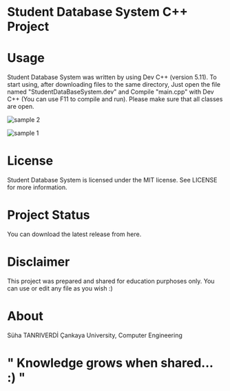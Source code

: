 # Student Database System C++ Project

# Usage
Student Database System was written by using Dev C++ (version 5.11). To start using, after downloading files to the same directory,
Just open the file named "StudentDataBaseSystem.dev" and Compile "main.cpp" with Dev C++ (You can use F11 to compile and run).
Please make sure that all classes are open.

![sample 2](https://user-images.githubusercontent.com/36234545/36392601-17738dda-15bd-11e8-9315-d1443000351d.png)

![sample 1](https://user-images.githubusercontent.com/36234545/36392063-755aeaea-15ba-11e8-9dae-5c76a2982429.png)


# License
Student Database System is licensed under the MIT license. See LICENSE for more information.

# Project Status
You can download the latest release from here.

# Disclaimer
This project was prepared and shared for education purphoses only. You can use or edit any file as you wish :)

# About
Süha TANRIVERDİ Çankaya University, Computer Engineering

# "	Knowledge grows when shared... :) "
